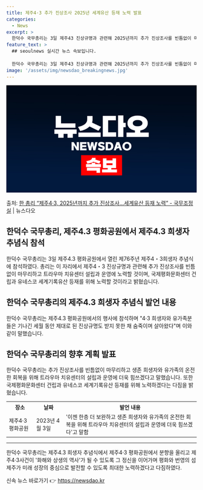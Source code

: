 ```yaml
---
title: 제주4·3 추가 진상조사 2025년 세계유산 등재 노력 발표
categories:
  - News
excerpt: >
  한덕수 국무총리는 3일 제주43 진상규명과 관련해 2025년까지 추가 진상조사를 빈틈없이 마무리해 미진했던 …
feature_text: >
  ## seoulnews 실시간 뉴스 속보입니다.

  한덕수 국무총리는 3일 제주43 진상규명과 관련해 2025년까지 추가 진상조사를 빈틈없이 마무리해 미진했던 …
image: '/assets/img/newsdao_breakingnews.jpg'
---
```


![뉴스다오 속보](/assets/img/newsdao_breakingnews.jpg)

<p>출처: <a href="https://newsdao.kr/3500" rel="dofollow">한 총리 “제주4·3, 2025년까지 추가 진상조사...세계유산 등재 노력” - 국무조정실</a> | 뉴스다오</p>

<h2 data-ke-size="size26">한덕수 국무총리, 제주4.3 평화공원에서 제주4.3 희생자 추념식 참석</h2>
<p data-ke-size="size16">한덕수 국무총리는 3일 제주4.3 평화공원에서 열린 제76주년 제주4・3희생자 추념식에 참석하였다. 총리는 이 자리에서 제주4・3 진상규명과 관련해 추가 진상조사를 빈틈없이 마무리하고 트라우마 치유센터 설립과 운영에 노력할 것이며, 국제평화문화센터 건립과 유네스코 세계기록유산 등재를 위해 노력할 것이라고 밝혔습니다.</p>

<h2 data-ke-size="size26">한덕수 국무총리의 제주4.3 희생자 추념식 발언 내용</h2>
<p data-ke-size="size16">한덕수 국무총리는 제주4.3 평화공원에서의 행사에 참석하며 "4·3 희생자와 유가족분들은 기나긴 세월 동안 제대로 된 진상규명도 받지 못한 채 숨죽이며 살아왔다"며 이와 같이 말했습니다.</p>

<h2 data-ke-size="size26">한덕수 국무총리의 향후 계획 발표</span></h2>
<p data-ke-size="size16">한덕수 국무총리는 추가 진상조사를 빈틈없이 마무리하고 생존 희생자와 유가족의 온전한 회복을 위해 트라우마 치유센터의 설립과 운영에 더욱 힘쓰겠다고 말했습니다. 또한 국제평화문화센터 건립과 유네스코 세계기록유산 등재를 위해 노력하겠다는 다짐을 밝혔습니다.</p>

<table>
	<tr>
		<th>장소</th>
		<th>날짜</th>
		<th>발언 내용</th>
	</tr>
	<tr>
		<td>제주4·3 평화공원</td>
		<td>2023년 4월 3일</td>
		<td>'이젠 한층 더 보완하고 생존 희생자와 유가족의 온전한 회복을 위해 트라우마 치유센터의 설립과 운영에 더욱 힘쓰겠다'고 말함</td>
	</tr>
</table>

<hr>

<p data-ke-size="size16">한덕수 국무총리는 제주4.3 희생자 추념식에서 제주4·3 평화공원에서 분향을 올리고 제주4·3사건이 '화해와 상생의 역사'가 될 수 있도록 그 정신을 이어가며 평화와 번영의 섬 제주가 미래 성장의 중심으로 발전할 수 있도록 최대한 노력하겠다고 다짐하였다.</p> 

신속 뉴스 바로가기 👉 <a href="https://newsdao.kr" rel="dofollow">https://newsdao.kr</a>


